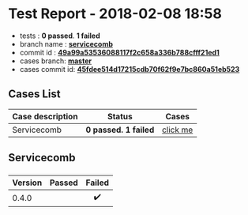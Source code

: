 # Test Report - 2018-02-08 18:58

- tests  : **0 passed**. **1 failed**
- branch name : **[servicecomb](https://github.com/apache/incubator-skywalking/tree/servicecomb)**
- commit id : **[49a99a53536088117f2c658a336b788cfff21ed1](https://github.com/apache/incubator-skywalking/commit/49a99a53536088117f2c658a336b788cfff21ed1)**
- cases branch: **[master](https://github.com/SkywalkingTest/skywalking-autotest-scenarios/tree/master)**
- cases commit id: **[45fdee514d17215cdb70f62f9e7bc860a51eb523](https://github.com/SkywalkingTest/skywalking-autotest-scenarios/commit/45fdee514d17215cdb70f62f9e7bc860a51eb523)**

## Cases List

| Case description | Status | Cases|
|:-----|:-----:|:-----:|
|Servicecomb| **0 passed. 1 failed**| [click me](#servicecomb) |

## Servicecomb

### 
|  Version     | Passed | Failed|
|:------------- |:-------:|:-----:|
| 0.4.0  | |:heavy_check_mark:|

